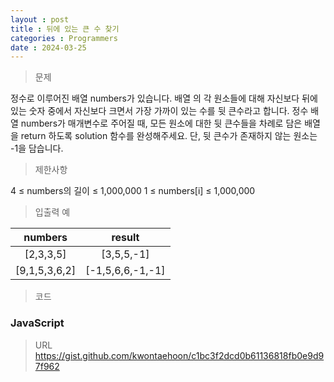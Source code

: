 ```yaml
---
layout : post
title : 뒤에 있는 큰 수 찾기
categories : Programmers
date : 2024-03-25
---
```

> 문제<br>

정수로 이루어진 배열 numbers가 있습니다. 배열 의 각 원소들에 대해 자신보다 뒤에 있는 숫자 중에서 자신보다 크면서 가장 가까이 있는 수를 뒷 큰수라고 합니다.
정수 배열 numbers가 매개변수로 주어질 때, 모든 원소에 대한 뒷 큰수들을 차례로 담은 배열을 return 하도록 solution 함수를 완성해주세요. 단, 뒷 큰수가 존재하지 않는 원소는 -1을 담습니다.

> 제한사항<br>

4 ≤ numbers의 길이 ≤ 1,000,000
1 ≤ numbers[i] ≤ 1,000,000

> 입출력 예<br>

|numbers|result|
|:--:|:--:|
|[2,3,3,5]|[3,5,5,-1]|
|[9,1,5,3,6,2]|[-1,5,6,6,-1,-1]|

> 코드

### JavaScript
<script src="https://gist.github.com/kwontaehoon/c1bc3f2dcd0b61136818fb0e9d97f962.js"></script>

> URL
https://gist.github.com/kwontaehoon/c1bc3f2dcd0b61136818fb0e9d97f962